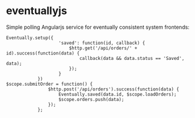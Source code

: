 eventuallyjs
============

Simple polling Angularjs service for eventually consistent system frontends:


```
Eventually.setup({
					'saved': function(id, callback) {
						$http.get('/api/orders/' + id).success(function(data) {
							callback(data && data.status == 'Saved', data);
						});
					}
			})
$scope.submitOrder = function() {
				$http.post('/api/orders').success(function(data) {
					Eventually.saved(data.id, $scope.loadOrders);
					$scope.orders.push(data);
				});
			};
```